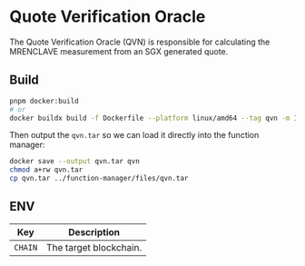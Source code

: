 # Quote Verification Oracle

The Quote Verification Oracle (QVN) is responsible for calculating the MRENCLAVE measurement from an SGX generated quote.

## Build

```bash
pnpm docker:build
# or
docker buildx build -f Dockerfile --platform linux/amd64 --tag qvn -m 10g --pull --load ../../
```

Then output the `qvn.tar` so we can load it directly into the function manager:

```bash
docker save --output qvn.tar qvn
chmod a+rw qvn.tar
cp qvn.tar ../function-manager/files/qvn.tar
```

## ENV

| Key     | Description            |
| ------- | ---------------------- |
| `CHAIN` | The target blockchain. |
